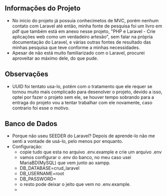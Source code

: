 ## Informações do Projeto
* No inicio do projeto já possuia conhecimetos de MVC, porém nenhum contato com Laravel até então, minha fonte de pesquisa foi um livro em pdf que também está em anexo nesse projeto, "PHP e Laravel - Crie aplicações web como um verdadeiro artesão", sem falar na própria documentação do Laravel, e várias outras fontes de resultado das minhas pesquisa que teve conforme a minhas necessidades.
* Apesar de não está muito familiarizado com o Laravel, procurei aproveitar ao máximo dele, do que pude.

## Observações
* UUID foi tentato usa-lo, potém com o tratamento que ele requer se tornou muito mais complicado para desenolver o projeto, devido a isso, optei por fazer o projeto sem ele, se houver tempo sobrando para a entraga do projeto vou a tentar trabalhar com ele novamente, caso contrario foi esse o motivo.

## Banco de Dados
* Porque não useu SEEDER do Laravel? Depois de aprende-lo não me senti a vontade de usá-lo, pelo menos por enquanto.
* Configuração:
    - copie tudo que esta no arquivo .env.example e crie um arquivo .env
    - vamos configurar o .env do banco, no meu caso usei MariaBD(MySQL) que vem junto ao xampp.
    - DB_DATABASE=crud_laravel
    - DB_USERNAME=root
    - DB_PASSWORD=
    - o resto pode deixar o jeito que vem no .env.example.
    - 